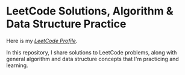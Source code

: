 <h1>LeetCode Solutions, Algorithm & Data Structure Practice</h1>

Here is my [*LeetCode Profile*](https://leetcode.com/u/KvC9nWZ39D/).

In this repository, I share solutions to LeetCode problems, along with general algorithm and data structure concepts that I'm practicing and learning.
